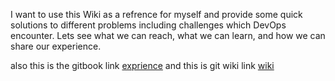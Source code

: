 I want to use this Wiki as a refrence for myself and provide some quick solutions to different problems including challenges which DevOps encounter. Lets see what we can reach, what we can learn, and how we can share our experience.

also this is the gitbook link [exprience](https://arvinkarimi2005.gitbooks.io/exprience/content/)
and this is git wiki link [wiki](https://github.com/arvinkarimi2005/tanker/wiki)
